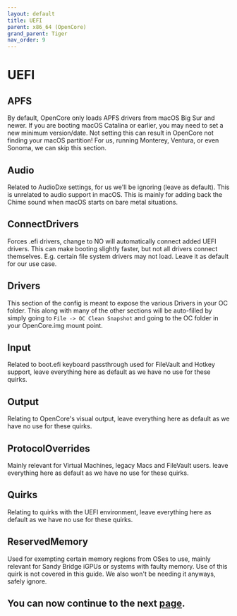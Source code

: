 ```yaml
---
layout: default
title: UEFI
parent: x86_64 (OpenCore)
grand_parent: Tiger
nav_order: 9
---
```


# UEFI

## APFS

By default, OpenCore only loads APFS drivers from macOS Big Sur and newer. If you are booting macOS Catalina or earlier, you may need to set a new minimum version/date. Not setting this can result in OpenCore not finding your macOS partition! For us, running Monterey, Ventura, or even Sonoma, we can skip this section.

## Audio

Related to AudioDxe settings, for us we'll be ignoring (leave as default). This is unrelated to audio support in macOS. This is mainly for adding back the Chime sound when macOS starts on bare metal situations.

## ConnectDrivers

Forces .efi drivers, change to NO will automatically connect added UEFI drivers. This can make booting slightly faster, but not all drivers connect themselves. E.g. certain file system drivers may not load. Leave it as default for our use case.

## Drivers

This section of the config is meant to expose the various Drivers in your OC folder. This along with many of the other sections will be auto-filled by simply going to ``File -> OC Clean Snapshot`` and going to the OC folder in your OpenCore.img mount point.

## Input

Related to boot.efi keyboard passthrough used for FileVault and Hotkey support, leave everything here as default as we have no use for these quirks.

## Output

Relating to OpenCore's visual output, leave everything here as default as we have no use for these quirks.

## ProtocolOverrides

Mainly relevant for Virtual Machines, legacy Macs and FileVault users. leave everything here as default as we have no use for these quirks.

## Quirks

Relating to quirks with the UEFI environment, leave everything here as default as we have no use for these quirks.

## ReservedMemory

Used for exempting certain memory regions from OSes to use, mainly relevant for Sandy Bridge iGPUs or systems with faulty memory. Use of this quirk is not covered in this guide. We also won't be needing it anyways, safely ignore.

## You can now continue to the next <a href="../09-Complete">page</a>.
